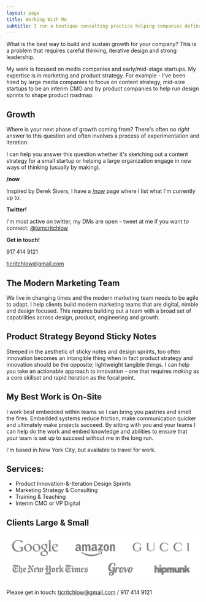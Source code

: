```yaml
---
layout: page
title: Working With Me
subtitle: I run a boutique consulting practice helping companies define and build digital marketing capabilities.
---
```


What is the best way to build and sustain growth for your company? This is a problem that requires careful thinking, iterative design and strong leadership.

My work is focused on media companies and early/mid-stage startups. My expertise is in marketing and product strategy. For example - I've been hired by large media companies to focus on content strategy, mid-size startups to be an interim CMO and by product companies to help run design sprints to shape product roadmap.

## Growth

Where is your next phase of growth coming from? There's often no *right* answer to this question and often involves a process of experimentation and iteration.

I can help you answer this question whether it's sketching out a content strategy for a small startup or helping a large organization engage in new ways of thinking (usually by making).

<div class="threebox">
    <p><strong>/now</strong></p>
    <p>Inspired by Derek Sivers, I have a <a href="/now">/now</a> page where I list what I'm currently up to.</p>
</div>

<div class="threebox">
    <p><strong>Twitter!</strong></p>
    <p>I'm most active on twitter, my DMs are open - tweet at me if you want to connect: <a href="http://twitter.com/tomcritchlow">@tomcritchlow</a></p>
</div>

<div class="threebox">
    <p><strong>Get in touch!</strong></p>
    <p>917 414 9121</p>
    <p><a href="mailto:tjcritchlow@gmail.com">tjcritchlow@gmail.com</a></p>
</div>

## The Modern Marketing Team

We live in changing times and the modern marketing team needs to be agile to adapt. I help clients build modern marketing teams that are digital, nimble and design focused. This requires building out a team with a broad set of capabilities across design, product, engineering and growth.


## Product Strategy Beyond Sticky Notes

Steeped in the aesthetic of sticky notes and design sprints, too often innovation becomes an intangible thing when in fact product strategy and innovation should be the opposite; lightweight tangible things. I can help you take an actionable approach to innovation - one that requires *making* as a core skillset and rapid iteration as the focal point.


## My Best Work is On-Site

I work best embedded within teams so I can bring you pastries and smell the fires. Embedded systems reduce friction, make communication quicker and ultimately make projects succeed. By sitting with you and your teams I can help do the work and embed knowledge and abilities to ensure that your team is set up to succeed without me in the long run.

I'm based in New York City, but available to travel for work.

## Services:

- Product Innovation-&-Iteration Design Sprints
- Marketing Strategy & Consulting
- Training & Teaching
- Interim CMO or VP Digital

## Clients Large & Small

![I <3 clients](/images/clientsgrey.png)

Please get in touch: <tjcritchlow@gmail.com> / 917 414 9121
